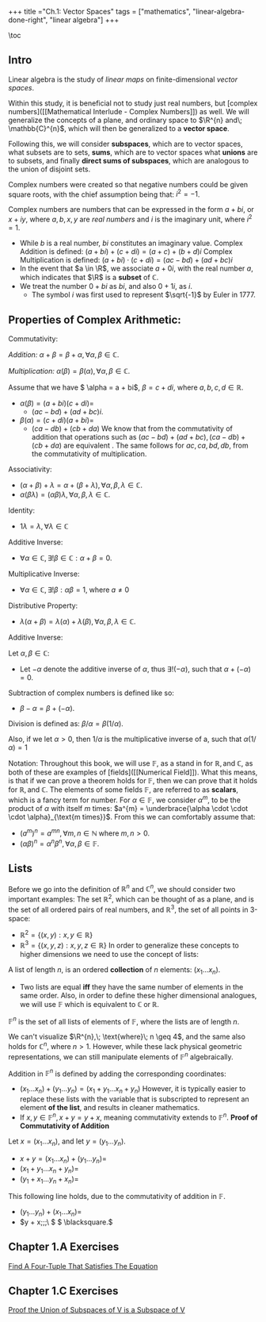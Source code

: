 +++
title ="Ch.1: Vector Spaces"
tags = ["mathematics", "linear-algebra-done-right", "linear algebra"]
+++

\toc 

## Intro 

Linear algebra is the study of *linear maps* on finite-dimensional *vector spaces*.

Within this study, it is beneficial not to study just real numbers, but [complex numbers]([[Mathematical Interlude - Complex Numbers]]) as well.
We will generalize the concepts of a plane, and ordinary space to $\R^{n} and\; \mathbb{C}^{n}$, which will then be generalized to a __vector space__.


Following this, we will consider __subspaces__, which are to vector spaces, what subsets are to sets, __sums__, which are to vector spaces what __unions__ are to subsets, and finally __direct sums of subspaces__, which are analogous to the union of disjoint sets.

Complex numbers were created so that negative numbers could be given square roots, with the chief assumption being that: $i^2 = -1$.

Complex numbers  are numbers that can be expressed in the form $a + bi$, or $x + iy,$ where $a,b,x,y$ are *real numbers* and $i$ is the imaginary unit, where $i^{2} = 1$.

* While $b$ is a real number, $bi$ constitutes an imaginary value.
Complex Addition is defined: $(a + bi) + (c + di) = (a + c) + (b + d)i$
Complex Multiplication is defined: $(a + bi) \cdot (c + di) = (ac - bd) + (ad + bc)i$
* In the event that $a \in \R$, we associate $a + 0i$, with the real number $a$, which indicates that $\R$ is a __subset__ of $\mathbb{C}$.
* We treat the number $0 + bi$ as $bi$, and also $0 + 1i$, as $i$.
  * The symbol $i$ was first used to represent $\sqrt{-1}$ by Euler in 1777.
  
## Properties of Complex Arithmetic:

Commutativity:

*Addition:* $\alpha + \beta = \beta + \alpha, \forall \alpha, \beta \in \mathbb{C}$.

*Multiplication:* $\alpha (\beta) = \beta (\alpha), \forall \alpha, \beta \in \mathbb{C}$.

Assume that we have $ \alpha = a + bi$, $\beta = c + di$, where $a, b, c, d \in \mathbb{R}.$


* $\alpha(\beta) = (a + bi)(c + di) =$
  * $(ac - bd) + (ad + bc)i.$
* $\beta(\alpha) = (c + di)(a + bi) =$
  * $(ca - db) + (cb + da)$
We know that from the commutativity of addition that operations such as $(ac - bd) + (ad + bc), (ca - db) + (cb + da)$ are equivalent .
The same follows for $ac, ca, bd, db$, from the commutativity of multiplication.

Associativity:

* $(\alpha + \beta) + \lambda = \alpha + (\beta + \lambda), \forall \alpha, \beta, \lambda \in \mathbb{C}$.
* $\alpha(\beta \lambda) = (\alpha \beta)\lambda, \forall \alpha, \beta, \lambda \in \mathbb{C}$.

Identity:

* $1\lambda = \lambda, \forall \lambda \in \mathbb{C}$

Additive Inverse:

* $\forall \alpha \in \mathbb{C}, \exists ! \beta \in \mathbb{C} : \alpha + \beta = 0$.

Multiplicative Inverse:

* $\forall \alpha \in \mathbb{C}, \exists! \beta: \alpha \beta = 1,\; \text{where}\; a \neq 0\;$

Distributive Property:

* $\lambda (\alpha + \beta) = \lambda ( \alpha) + \lambda 
(\beta), \forall \alpha, \beta, \lambda \in \mathbb{C}$.

Additive Inverse:

Let $\alpha, \beta \in \mathbb{C}$:

* Let $-\alpha$ denote the additive inverse of $\alpha$, thus $\exists! (-\alpha)$, such that $\alpha + (- \alpha) = 0$.

Subtraction of complex numbers is defined like so:

* $\beta - \alpha = \beta + (- \alpha)$.

Division is defined as: $\beta / \alpha = \beta(1 / \alpha)$.

Also, if we let $\alpha \gt 0$, then $1/\alpha$ is the multiplicative inverse of a, such that $\alpha(1 / \alpha) = 1$

Notation:
Throughout this book, we will use $\mathbb{F}$, as a stand in for $\mathbb{R}, \text{and}\; \mathbb{C}$, as both of these are examples of [fields]([[Numerical Field]]).
What this means, is that if we can prove a theorem holds for $\mathbb{F}$, then we can prove that it holds for $\mathbb{R}, \text{and}\; \mathbb{C}$.
The elements of some fields $\mathbb{F}$, are referred to as __scalars__, which is a fancy term for number.
For $\alpha \in \mathbb{F}$, we consider $\alpha^{m}$, to be the product of $\alpha$ with itself $m$ times: $a^{m} = \underbrace{\alpha \cdot \cdot \cdot \alpha}_{\text{m times}}$.
From this we can comfortably assume that: 

* $(a^{m})^{n} = a^{mn},\forall m,n \in \mathbb{N}\;\text{where}\; m,n \gt 0.$
* $(\alpha \beta)^{n} = \alpha^{n}\beta^{n}, \forall \alpha, \beta \in \mathbb{F}.$

## Lists


Before we go into the definition of $\mathbb{R}^{n}$ and $\mathbb{C}^{n}$, we should consider two important examples:
The set $\mathbb{R}^{2}$, which can be thought of as a plane, and is the set of all ordered pairs of real numbers, and $\mathbb{R}^{3}$, the set of all points in 3-space:

* $\mathbb{R}^{2} = \{(x,y): x,y \in \mathbb{R} \}$
* $\mathbb{R}^{3} = \{(x,y,z): x,y,z \in \mathbb{R} \}$
In order to generalize these concepts to higher dimensions we need to use the concept of lists:

A list of length $n$, is an ordered __collection__ of $n$ elements: $(x_1 \ldots x_n)$.
* Two lists are equal __iff__ they have the same number of elements in the same order.
Also, in order to define these higher dimensional analogues, we will use $\mathbb{F}$ which is equivalent to $\mathbb{C}\; \text{or}\; \mathbb{R}.$

$\mathbb{F}^{n}$ is the set of all lists of elements of $\mathbb{F}$, where the lists are of length $n$.

We can't visualize $\R^{n},\; \text{where}\; n \geq 4$, and the same also holds for $\mathbb{C}^{n},\; \text{where}\; n > 1$. However, while these lack physical geometric representations, we can still manipulate elements of $\mathbb{F}^n$ algebraically.

Addition in $\mathbb{F}^{n}$ is defined by adding the corresponding coordinates:
* $(x_{1} \ldots x_n) + (y_1 \ldots y_n) = (x_1 + y_1 \dots x_n + y_n)$
However, it is typically easier to replace these lists with the variable that is subscripted to represent an element __of the list__, and results in cleaner mathematics.
* If $x, y \in \mathbb{F}^n, x + y = y + x$, meaning commutativity extends to $\mathbb{F}^n$.
**Proof of Commutativity of Addition**

Let $x = (x_1 \ldots x_n)$, and let $y = (y_1 \ldots y_n)$.

* $x + y = (x_1 \ldots x_n) + (y_1 \ldots y_n) =$
* $(x_1 + y_1 \ldots x_n + y_n) =$
* $(y_1 + x_1 \ldots y_n + x_n) =$

This following line holds, due to the commutativity of addition in $\mathbb{F}$.

* $(y_1 \ldots y_n) + (x_1 \ldots x_n) =$
* $y + x\;\;\;\ $ $ \blacksquare.$

## Chapter 1.A Exercises
[Find A Four-Tuple That Satisfies The Equation](/linear-algebra-done-right/find-four-tuple-satisfying-equation/)
## Chapter 1.C Exercises


[Proof the Union of Subspaces of V is a Subspace of V](/proof-of-subspaces/)
